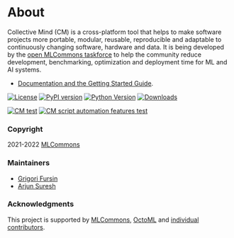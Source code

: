 # About

Collective Mind (CM) is a cross-platform tool that helps to make software projects more portable, modular, reusable, reproducible and adaptable 
to continuously changing software, hardware and data. 
It is being developed by the [open MLCommons taskforce](https://github.com/mlcommons/ck/blob/master/docs/mlperf-education-workgroup.md) 
to help the community reduce development, benchmarking, optimization and deployment time for ML and AI systems.

* [Documentation and the Getting Started Guide](https://github.com/mlcommons/ck/blob/master/docs/README.md).

[![License](https://img.shields.io/badge/License-Apache%202.0-green)](LICENSE.md)
[![PyPI version](https://badge.fury.io/py/cmind.svg)](https://pepy.tech/project/cmind)
[![Python Version](https://img.shields.io/badge/python-3+-blue.svg)](https://github.com/mlcommons/ck/tree/master/cm/cmind)
[![Downloads](https://pepy.tech/badge/cmind/month)](https://pepy.tech/project/cmind)

[![CM test](https://github.com/mlcommons/ck/actions/workflows/test-cm.yml/badge.svg)](https://github.com/mlcommons/ck/actions/workflows/test-cm.yml)
[![CM script automation features test](https://github.com/mlcommons/ck/actions/workflows/test-cm-script-features.yml/badge.svg)](https://github.com/mlcommons/ck/actions/workflows/test-cm-script-features.yml)

### Copyright

2021-2022 [MLCommons](https://mlcommons.org)

### Maintainers

* [Grigori Fursin](https://cknowledge.io/@gfursin)
* [Arjun Suresh](https://www.linkedin.com/in/arjunsuresh)

### Acknowledgments

This project is supported by [MLCommons](https://mlcommons.org), [OctoML](https://octoml.ai) 
and [individual contributors](https://github.com/mlcommons/ck/blob/master/CONTRIBUTING.md).
